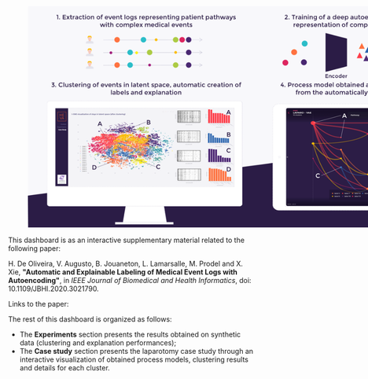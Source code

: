 <figure class="figure">
    <img src="assets/Image.png" class="img-responsive p-centered" style="max-width: 900px"/>
</figure>


This dashboard is as an interactive supplementary material related to the following paper:

H. De Oliveira, V. Augusto, B. Jouaneton, L. Lamarsalle, M. Prodel and X. Xie, **"Automatic and Explainable Labeling of Medical Event Logs with Autoencoding"**, in *IEEE Journal of Biomedical and Health Informatics*, doi: 10.1109/JBHI.2020.3021790.

Links to the paper:

[//]: # (section)

The rest of this dashboard is organized as follows:
- The __Experiments__ section presents the results obtained on synthetic data (clustering and explanation performances);
- The __Case study__ section presents the laparotomy case study through an interactive visualization of obtained process models, clustering results and details for each cluster.

[//]: # (section)
